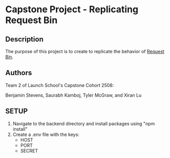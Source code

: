 # Capstone Project - Replicating Request Bin

## Description

The purpose of this project is to create to replicate the behavior of [Request Bin](https://rbaskets.in/).

## Authors

Team 2 of Launch School's Capstone Cohort 2508:

Benjamin Stevens, Saurabh Kamboj, Tyler McGraw, and Xiran Lu

## SETUP

1. Navigate to the backend directory and install packages using "npm install"
2. Create a .env file with the keys:
   - HOST
   - PORT
   - SECRET
